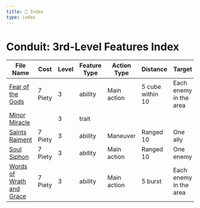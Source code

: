 ```yaml
---
title: 📑 Index
type: index
---
```


# Conduit: 3rd-Level Features Index

| File Name                                                       | Cost    | Level | Feature Type | Action Type | Distance         | Target                 |
| --------------------------------------------------------------- | ------- | ----- | ------------ | ----------- | ---------------- | ---------------------- |
| [Fear of the Gods](../Fear%20of%20the%20Gods)                   | 7 Piety | 3     | ability      | Main action | 5 cube within 10 | Each enemy in the area |
| [Minor Miracle](../Minor%20Miracle)                             |         | 3     | trait        |             |                  |                        |
| [Saints Raiment](../Saints%20Raiment)                           | 7 Piety | 3     | ability      | Maneuver    | Ranged 10        | One ally               |
| [Soul Siphon](../Soul%20Siphon)                                 | 7 Piety | 3     | ability      | Main action | Ranged 10        | One enemy              |
| [Words of Wrath and Grace](../Words%20of%20Wrath%20and%20Grace) | 7 Piety | 3     | ability      | Main action | 5 burst          | Each enemy in the area |
